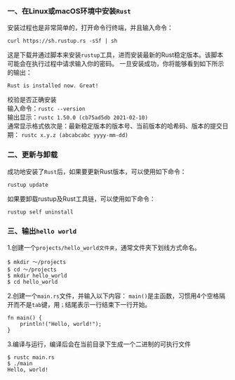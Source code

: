 ### 一、在Linux或macOS环境中安装`Rust`
安装过程也是非常简单的，打开命令行终端，并且输入命令：</br>
 ```
 curl https://sh.rustup.rs -sSf | sh
 ```

这是下载并通过脚本来安装`rustup`工具，进而安装最新的Rust稳定版本。该脚本可能会在执行过程中请求输入你的密码。
一旦安装成功，你将能够看到如下所示的输出：</br>
```
Rust is installed now. Great!
```
校验是否正确安装</br>
输入命令：`rustc --version`</br>
输出显示：`rustc 1.50.0 (cb75ad5db 2021-02-10)`</br>
通常显示格式依次是：最新稳定版本的版本号、当前版本的哈希码、版本的提交日期： `rustc x.y.z (abcabcabc yyyy-mm-dd)`

### 二、更新与卸载
成功地安装了`Rust`后，如果要更新Rust版本，可以使用如下命令：
```
rustup update
```
如果要卸载rustup及Rust工具链，可以使用如下命令：
```
rustup self uninstall
```

### 三、输出`hello world`

1.创建一个`projects/hello_world文件夹`，通常文件夹下划线方式命名。
```
$ mkdir ～/projects
$ cd ～/projects
$ mkdir hello_world
$ cd hello_world
```
2.创建一个`main.rs`文件，并输入以下内容：
`main()`是主函数，习惯用4个空格隔开而不是`tab`键，用`；`结尾表示一行结束下一行开始。
```
fn main() {
    println!("Hello, world!");
}
```
3.编译与运行，编译后会在当前目录下生成一个二进制的可执行文件
```
$ rustc main.rs
$ ./main
Hello, world!
```
